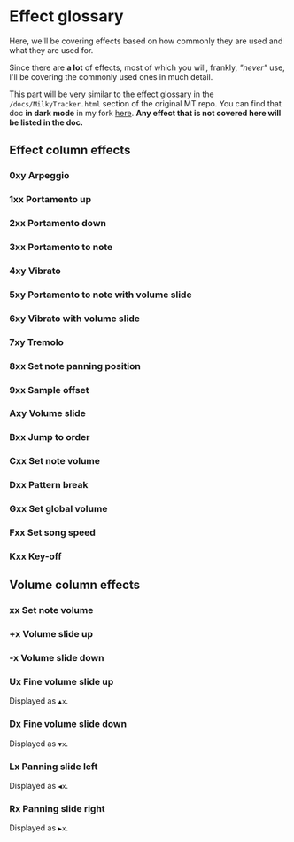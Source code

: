 # Effect glossary

Here, we'll be covering effects
based on how commonly they are used and
what they are used for.

Since there are **a lot** of effects,
most of which you will, frankly, *"never"* use,
I'll be covering the commonly used ones in much detail.

This part will be very similar to the effect glossary in the
`/docs/MilkyTracker.html` section of the original MT repo.
You can find that doc **in dark mode** in my fork
[here](https://github.com/bratpeki/MilkyTracker/blob/master/docs/MilkyTracker.html).
**Any effect that is not covered here will be listed in the doc.**

## Effect column effects

### 0xy Arpeggio

### 1xx Portamento up

### 2xx Portamento down

### 3xx Portamento to note

### 4xy Vibrato

### 5xy Portamento to note with volume slide

### 6xy Vibrato with volume slide

### 7xy Tremolo

### 8xx Set note panning position

### 9xx Sample offset

### Axy Volume slide

### Bxx Jump to order

### Cxx Set note volume

### Dxx Pattern break

### Gxx Set global volume

### Fxx Set song speed

### Kxx Key-off

## Volume column effects

### xx Set note volume

### +x Volume slide up

### -x Volume slide down

### Ux Fine volume slide up

Displayed as `▲x`.

### Dx Fine volume slide down

Displayed as `▼x`.

### Lx Panning slide left

Displayed as `◀x`.

### Rx Panning slide right

Displayed as `▶x`.
